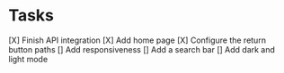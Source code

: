 # Tasks

[X] Finish API integration
[X] Add home page
[X] Configure the return button paths
[] Add responsiveness
[] Add a search bar
[] Add dark and light mode
